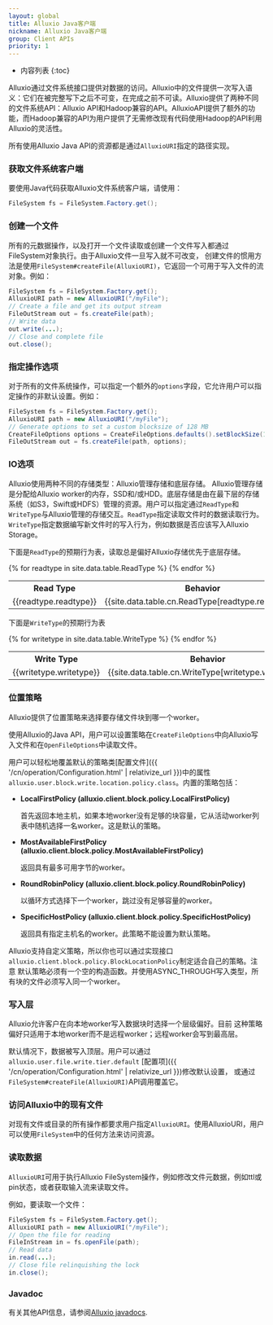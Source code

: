 ```yaml
---
layout: global
title: Alluxio Java客户端
nickname: Alluxio Java客户端
group: Client APIs
priority: 1
---
```


* 内容列表
{:toc}

Alluxio通过文件系统接口提供对数据的访问。Alluxio中的文件提供一次写入语义：它们在被完整写下之后不可变，在完成之前不可读。Alluxio提供了两种不同的文件系统API：Alluxio API和Hadoop兼容的API。AlluxioAPI提供了额外的功能，而Hadoop兼容的API为用户提供了无需修改现有代码使用Hadoop的API利用Alluxio的灵活性。

所有使用Alluxio Java API的资源都是通过`AlluxioURI`指定的路径实现。

### 获取文件系统客户端

要使用Java代码获取Alluxio文件系统客户端，请使用：

```java
FileSystem fs = FileSystem.Factory.get();
```

### 创建一个文件

所有的元数据操作，以及打开一个文件读取或创建一个文件写入都通过FileSystem对象执行。由于Alluxio文件一旦写入就不可改变，
创建文件的惯用方法是使用`FileSystem#createFile(AlluxioURI)`，它返回一个可用于写入文件的流对象。例如：

```java
FileSystem fs = FileSystem.Factory.get();
AlluxioURI path = new AlluxioURI("/myFile");
// Create a file and get its output stream
FileOutStream out = fs.createFile(path);
// Write data
out.write(...);
// Close and complete file
out.close();
```

### 指定操作选项

对于所有的文件系统操作，可以指定一个额外的`options`字段，它允许用户可以指定操作的非默认设置。例如：

```java
FileSystem fs = FileSystem.Factory.get();
AlluxioURI path = new AlluxioURI("/myFile");
// Generate options to set a custom blocksize of 128 MB
CreateFileOptions options = CreateFileOptions.defaults().setBlockSize(128 * Constants.MB);
FileOutStream out = fs.createFile(path, options);
```

### IO选项

Alluxio使用两种不同的存储类型：Alluxio管理存储和底层存储。 Alluxio管理存储是分配给Alluxio worker的内存，SSD和/或HDD。底层存储是由在最下层的存储系统（如S3，Swift或HDFS）管理的资源。用户可以指定通过`ReadType`和`WriteType`与Alluxio管理的存储交互。`ReadType`指定读取文件时的数据读取行为。`WriteType`指定数据编写新文件时的写入行为，例如数据是否应该写入Alluxio Storage。

下面是`ReadType`的预期行为表，读取总是偏好Alluxio存储优先于底层存储。

<table class="table table-striped">
<tr><th>Read Type</th><th>Behavior</th>
</tr>
{% for readtype in site.data.table.ReadType %}
<tr>
  <td>{{readtype.readtype}}</td>
  <td>{{site.data.table.cn.ReadType[readtype.readtype]}}</td>
</tr>
{% endfor %}
</table>

下面是`WriteType`的预期行为表

<table class="table table-striped">
<tr><th>Write Type</th><th>Behavior</th>
</tr>
{% for writetype in site.data.table.WriteType %}
<tr>
  <td>{{writetype.writetype}}</td>
  <td>{{site.data.table.cn.WriteType[writetype.writetype]}}</td>
</tr>
{% endfor %}
</table>

### 位置策略

Alluxio提供了位置策略来选择要存储文件块到哪一个worker。

使用Alluxio的Java API，用户可以设置策略在`CreateFileOptions`中向Alluxio写入文件和在`OpenFileOptions`中读取文件。

用户可以轻松地覆盖默认的策略类[配置文件]({{ '/cn/operation/Configuration.html' | relativize_url }})中的属性`alluxio.user.block.write.location.policy.class`。内置的策略包括：

* **LocalFirstPolicy (alluxio.client.block.policy.LocalFirstPolicy)**

    首先返回本地主机，如果本地worker没有足够的块容量，它从活动worker列表中随机选择一名worker。这是默认的策略。

* **MostAvailableFirstPolicy (alluxio.client.block.policy.MostAvailableFirstPolicy)**

    返回具有最多可用字节的worker。

* **RoundRobinPolicy (alluxio.client.block.policy.RoundRobinPolicy)**

    以循环方式选择下一个worker，跳过没有足够容量的worker。

* **SpecificHostPolicy (alluxio.client.block.policy.SpecificHostPolicy)**

    返回具有指定主机名的worker。此策略不能设置为默认策略。

Alluxio支持自定义策略，所以你也可以通过实现接口`alluxio.client.block.policy.BlockLocationPolicy`制定适合自己的策略。注意
默认策略必须有一个空的构造函数。并使用ASYNC_THROUGH写入类型，所有块的文件必须写入同一个worker。

### 写入层

Alluxio允许客户在向本地worker写入数据块时选择一个层级偏好。目前
这种策略偏好只适用于本地worker而不是远程worker；远程worker会写到最高层。

默认情况下，数据被写入顶层。用户可以通过`alluxio.user.file.write.tier.default` [配置项]({{ '/cn/operation/Configuration.html' | relativize_url }})修改默认设置，
或通过`FileSystem#createFile(AlluxioURI)`API调用覆盖它。

### 访问Alluxio中的现有文件

对现有文件或目录的所有操作都要求用户指定`AlluxioURI`。使用AlluxioURI，用户可以使用`FileSystem`中的任何方法来访问资源。

### 读取数据

`AlluxioURI`可用于执行Alluxio FileSystem操作，例如修改文件元数据，例如ttl或pin状态，或者获取输入流来读取文件。

例如，要读取一个文件：

```java
FileSystem fs = FileSystem.Factory.get();
AlluxioURI path = new AlluxioURI("/myFile");
// Open the file for reading
FileInStream in = fs.openFile(path);
// Read data
in.read(...);
// Close file relinquishing the lock
in.close();
```

### Javadoc

有关其他API信息，请参阅[Alluxio javadocs](https://docs.alluxio.io/os/javadoc/{{site.ALLUXIO_MAJOR_VERSION}}/index.html).
